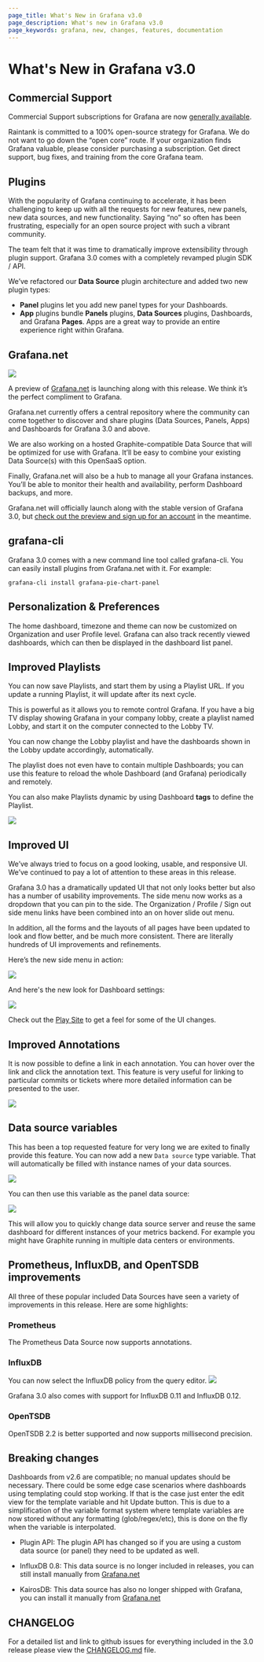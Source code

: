 ```yaml
---
page_title: What's New in Grafana v3.0
page_description: What's new in Grafana v3.0
page_keywords: grafana, new, changes, features, documentation
---
```


# What's New in Grafana v3.0

## Commercial Support

Commercial Support subscriptions for Grafana are now [generally available](https://grafana.net/support/plans/).

Raintank is committed to a 100% open-source strategy for Grafana. We
do not want to go down the “open core” route. If your organization
finds Grafana valuable, please consider purchasing a subscription. Get
direct support, bug fixes, and training from the core Grafana team.

## Plugins

With the popularity of Grafana continuing to accelerate, it has been
challenging to keep up with all the requests for new features, new
panels, new data sources, and new functionality. Saying “no” so often
has been frustrating, especially for an open source project with such
a vibrant community.

The team felt that it was time to dramatically improve extensibility
through plugin support. Grafana 3.0 comes with a completely revamped
plugin SDK / API.

We’ve refactored our **Data Source** plugin architecture and added
two new plugin types:

* **Panel** plugins let you add new panel types for your Dashboards.
* **App** plugins bundle **Panels** plugins, **Data Sources** plugins,
Dashboards, and Grafana **Pages**. Apps are a great way to provide an
entire experience right within Grafana.

## Grafana.net

<img src="/img/v3/grafana_net_tour.png">

A preview of [Grafana.net](http://grafana.net) is launching along with this release. We
think it’s the perfect compliment to Grafana.

Grafana.net currently offers a central repository where the community
can come together to discover and share plugins (Data Sources, Panels,
Apps) and Dashboards for Grafana 3.0 and above.

We are also working on a hosted Graphite-compatible Data Source that
will be optimized for use with Grafana. It’ll be easy to combine your
existing Data Source(s) with this OpenSaaS option.

Finally, Grafana.net will also be a hub to manage all your Grafana
instances. You’ll be able to monitor their health and availability,
perform Dashboard backups, and more.

Grafana.net will officially launch along with the stable version of
Grafana 3.0, but <a href=http://www.grafana.net>check out the preview
and sign up for an account</a> in the meantime.


## grafana-cli

Grafana 3.0 comes with a new command line tool called grafana-cli. You
can easily install plugins from Grafana.net with it. For
example:


```
grafana-cli install grafana-pie-chart-panel
```

## Personalization & Preferences

The home dashboard, timezone and theme can now be customized on Organization
and user Profile level. Grafana can also track recently viewed dashboards, which
can then be displayed in the dashboard list panel.

## Improved Playlists

You can now save Playlists, and start them by using a Playlist URL. If
you update a running Playlist, it will update after its next cycle.

This is powerful as it allows you to remote control Grafana. If you
have a big TV display showing Grafana in your company lobby, create a
playlist named Lobby, and start it on the computer connected to the
Lobby TV.

You can now change the Lobby playlist and have the dashboards shown in
the Lobby update accordingly, automatically.

The playlist does not even have to contain multiple Dashboards; you
can use this feature to reload the whole Dashboard (and Grafana)
periodically and remotely.

You can also make Playlists dynamic by using Dashboard **tags** to
define the Playlist.

<img src="/img/v3/playlist.png">

## Improved UI

We’ve always tried to focus on a good looking, usable, and responsive
UI. We’ve continued to pay a lot of attention to these areas in this
release.

Grafana 3.0 has a dramatically updated UI that not only looks better
but also has a number of usability improvements. The side menu now
works as a dropdown that you can pin to the side. The Organization /
Profile / Sign out side menu links have been combined into an on hover
slide out menu.

In addition, all the forms and the layouts of all pages have been
updated to look and flow better, and be much more consistent. There
are literally hundreds of UI improvements and refinements.

Here’s the new side menu in action:

<img src="/img/v3/menu.gif">

And here's the new look for Dashboard settings:

<img src="/img/v3/dashboard_settings.png">

Check out the <a href="http://play.grafana.org" target="_blank">Play
Site</a> to get a feel for some of the UI changes.

## Improved Annotations

It is now possible to define a link in each annotation. You can hover
over the link and click the annotation text. This feature is very
useful for linking to particular commits or tickets where more
detailed information can be presented to the user.

<img src="/img/v3/annotation_links.gif">

## Data source variables

This has been a top requested feature for very long we are exited to finally provide
this feature. You can now add a new `Data source` type variable. That will
automatically be filled with instance names of your data sources.

<img src="/img/v3/data_source_variable.png">

You can then use this variable as the panel data source:

<img src="/img/v3/data_source_variable_use.png">

This will allow you to quickly change data source server and reuse the
same dashboard for different instances of your metrics backend. For example
you might have Graphite running in multiple data centers or environments.

## Prometheus, InfluxDB, and OpenTSDB improvements

All three of these popular included Data Sources have seen a variety
of improvements in this release. Here are some highlights:

### Prometheus

The Prometheus Data Source now supports annotations.

### InfluxDB

You can now select the InfluxDB policy from the query editor.
<img src="/img/v3/influxdb_policy.png">

Grafana 3.0 also comes with support for InfluxDB 0.11 and InfluxDB 0.12.

### OpenTSDB

OpenTSDB 2.2 is better supported and now supports millisecond precision.

## Breaking changes

Dashboards from v2.6 are compatible; no manual updates should be necessary. There could
be some edge case scenarios where dashboards using templating could stop working.
If that is the case just enter the edit view for the template variable and hit Update button.
This is due to a simplification of the variable format system where template variables are
now stored without any formatting (glob/regex/etc), this is done on the fly when the
variable is interpolated.

* Plugin API: The plugin API has changed so if you are using a custom
data source (or panel) they need to be updated as well.

* InfluxDB 0.8: This data source is no longer included in releases,
you can still install manually from [Grafana.net](http://grafana.net)

* KairosDB: This data source has also no longer shipped with Grafana,
you can install it manually from [Grafana.net](http://grafana.net)

## CHANGELOG

For a detailed list and link to github issues for everything included
in the 3.0 release please view the
[CHANGELOG.md](https://github.com/grafana/grafana/blob/master/CHANGELOG.md)
file.
